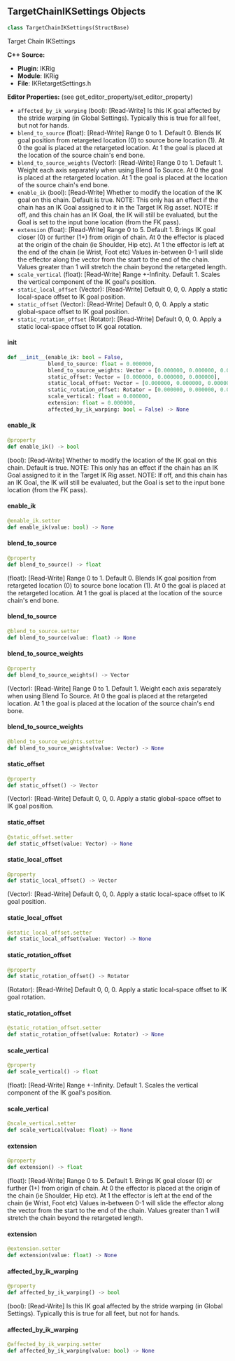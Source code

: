## TargetChainIKSettings Objects

```python
class TargetChainIKSettings(StructBase)
```

Target Chain IKSettings

**C++ Source:**

- **Plugin**: IKRig
- **Module**: IKRig
- **File**: IKRetargetSettings.h

**Editor Properties:** (see get_editor_property/set_editor_property)

- ``affected_by_ik_warping`` (bool):  [Read-Write] Is this IK goal affected by the stride warping (in Global Settings). Typically this is true for all feet, but not for hands.
- ``blend_to_source`` (float):  [Read-Write] Range 0 to 1. Default 0. Blends IK goal position from retargeted location (0) to source bone location (1).
  At 0 the goal is placed at the retargeted location.
  At 1 the goal is placed at the location of the source chain's end bone.
- ``blend_to_source_weights`` (Vector):  [Read-Write] Range 0 to 1. Default 1. Weight each axis separately when using Blend To Source.
  At 0 the goal is placed at the retargeted location.
  At 1 the goal is placed at the location of the source chain's end bone.
- ``enable_ik`` (bool):  [Read-Write] Whether to modify the location of the IK goal on this chain. Default is true.
  NOTE: This only has an effect if the chain has an IK Goal assigned to it in the Target IK Rig asset.
  NOTE: If off, and this chain has an IK Goal, the IK will still be evaluated, but the Goal is set to the input bone location (from the FK pass).
- ``extension`` (float):  [Read-Write] Range 0 to 5. Default 1. Brings IK goal closer (0) or further (1+) from origin of chain.
  At 0 the effector is placed at the origin of the chain (ie Shoulder, Hip etc).
  At 1 the effector is left at the end of the chain (ie Wrist, Foot etc)
  Values in-between 0-1 will slide the effector along the vector from the start to the end of the chain.
  Values greater than 1 will stretch the chain beyond the retargeted length.
- ``scale_vertical`` (float):  [Read-Write] Range +-Infinity. Default 1. Scales the vertical component of the IK goal's position.
- ``static_local_offset`` (Vector):  [Read-Write] Default 0, 0, 0. Apply a static local-space offset to IK goal position.
- ``static_offset`` (Vector):  [Read-Write] Default 0, 0, 0. Apply a static global-space offset to IK goal position.
- ``static_rotation_offset`` (Rotator):  [Read-Write] Default 0, 0, 0. Apply a static local-space offset to IK goal rotation.

<a id="unreal.TargetChainIKSettings.__init__"></a>

#### __init__

```python
def __init__(enable_ik: bool = False,
             blend_to_source: float = 0.000000,
             blend_to_source_weights: Vector = [0.000000, 0.000000, 0.000000],
             static_offset: Vector = [0.000000, 0.000000, 0.000000],
             static_local_offset: Vector = [0.000000, 0.000000, 0.000000],
             static_rotation_offset: Rotator = [0.000000, 0.000000, 0.000000],
             scale_vertical: float = 0.000000,
             extension: float = 0.000000,
             affected_by_ik_warping: bool = False) -> None
```

<a id="unreal.TargetChainIKSettings.enable_ik"></a>

#### enable_ik

```python
@property
def enable_ik() -> bool
```

(bool):  [Read-Write] Whether to modify the location of the IK goal on this chain. Default is true.
NOTE: This only has an effect if the chain has an IK Goal assigned to it in the Target IK Rig asset.
NOTE: If off, and this chain has an IK Goal, the IK will still be evaluated, but the Goal is set to the input bone location (from the FK pass).

<a id="unreal.TargetChainIKSettings.enable_ik"></a>

#### enable_ik

```python
@enable_ik.setter
def enable_ik(value: bool) -> None
```

<a id="unreal.TargetChainIKSettings.blend_to_source"></a>

#### blend_to_source

```python
@property
def blend_to_source() -> float
```

(float):  [Read-Write] Range 0 to 1. Default 0. Blends IK goal position from retargeted location (0) to source bone location (1).
At 0 the goal is placed at the retargeted location.
At 1 the goal is placed at the location of the source chain's end bone.

<a id="unreal.TargetChainIKSettings.blend_to_source"></a>

#### blend_to_source

```python
@blend_to_source.setter
def blend_to_source(value: float) -> None
```

<a id="unreal.TargetChainIKSettings.blend_to_source_weights"></a>

#### blend_to_source_weights

```python
@property
def blend_to_source_weights() -> Vector
```

(Vector):  [Read-Write] Range 0 to 1. Default 1. Weight each axis separately when using Blend To Source.
At 0 the goal is placed at the retargeted location.
At 1 the goal is placed at the location of the source chain's end bone.

<a id="unreal.TargetChainIKSettings.blend_to_source_weights"></a>

#### blend_to_source_weights

```python
@blend_to_source_weights.setter
def blend_to_source_weights(value: Vector) -> None
```

<a id="unreal.TargetChainIKSettings.static_offset"></a>

#### static_offset

```python
@property
def static_offset() -> Vector
```

(Vector):  [Read-Write] Default 0, 0, 0. Apply a static global-space offset to IK goal position.

<a id="unreal.TargetChainIKSettings.static_offset"></a>

#### static_offset

```python
@static_offset.setter
def static_offset(value: Vector) -> None
```

<a id="unreal.TargetChainIKSettings.static_local_offset"></a>

#### static_local_offset

```python
@property
def static_local_offset() -> Vector
```

(Vector):  [Read-Write] Default 0, 0, 0. Apply a static local-space offset to IK goal position.

<a id="unreal.TargetChainIKSettings.static_local_offset"></a>

#### static_local_offset

```python
@static_local_offset.setter
def static_local_offset(value: Vector) -> None
```

<a id="unreal.TargetChainIKSettings.static_rotation_offset"></a>

#### static_rotation_offset

```python
@property
def static_rotation_offset() -> Rotator
```

(Rotator):  [Read-Write] Default 0, 0, 0. Apply a static local-space offset to IK goal rotation.

<a id="unreal.TargetChainIKSettings.static_rotation_offset"></a>

#### static_rotation_offset

```python
@static_rotation_offset.setter
def static_rotation_offset(value: Rotator) -> None
```

<a id="unreal.TargetChainIKSettings.scale_vertical"></a>

#### scale_vertical

```python
@property
def scale_vertical() -> float
```

(float):  [Read-Write] Range +-Infinity. Default 1. Scales the vertical component of the IK goal's position.

<a id="unreal.TargetChainIKSettings.scale_vertical"></a>

#### scale_vertical

```python
@scale_vertical.setter
def scale_vertical(value: float) -> None
```

<a id="unreal.TargetChainIKSettings.extension"></a>

#### extension

```python
@property
def extension() -> float
```

(float):  [Read-Write] Range 0 to 5. Default 1. Brings IK goal closer (0) or further (1+) from origin of chain.
At 0 the effector is placed at the origin of the chain (ie Shoulder, Hip etc).
At 1 the effector is left at the end of the chain (ie Wrist, Foot etc)
Values in-between 0-1 will slide the effector along the vector from the start to the end of the chain.
Values greater than 1 will stretch the chain beyond the retargeted length.

<a id="unreal.TargetChainIKSettings.extension"></a>

#### extension

```python
@extension.setter
def extension(value: float) -> None
```

<a id="unreal.TargetChainIKSettings.affected_by_ik_warping"></a>

#### affected_by_ik_warping

```python
@property
def affected_by_ik_warping() -> bool
```

(bool):  [Read-Write] Is this IK goal affected by the stride warping (in Global Settings). Typically this is true for all feet, but not for hands.

<a id="unreal.TargetChainIKSettings.affected_by_ik_warping"></a>

#### affected_by_ik_warping

```python
@affected_by_ik_warping.setter
def affected_by_ik_warping(value: bool) -> None
```

<a id="unreal.TargetChainFKSettings"></a>